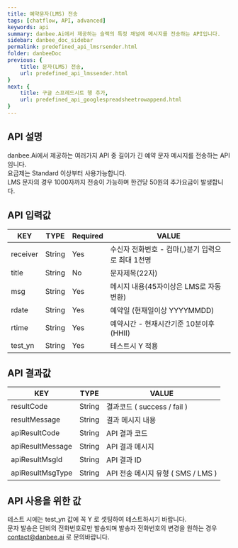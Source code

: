 ```yaml
---
title: 예약문자(LMS) 전송
tags: [chatflow, API, advanced]
keywords: api
summary: danbee.Ai에서 제공하는 슬랙의 특정 채널에 메시지를 전송하는 API입니다.
sidebar: danbee_doc_sidebar
permalink: predefined_api_lmsrsender.html
folder: danbeeDoc
previous: {
    title: 문자(LMS) 전송,
    url: predefined_api_lmssender.html
}
next: {
    title: 구글 스프레드시트 행 추가,
    url: predefined_api_googlespreadsheetrowappend.html
}
---
```


## API 설명

danbee.Ai에서 제공하는 여러가지 API 중 길이가 긴 예약 문자 메시지를 전송하는 API임니다. <br>
요금제는 Standard 이상부터 사용가능합니다. <br>
LMS 문자의 경우 1000자까지 전송이 가능하며 한건당 50원의 추가요금이 발생합니다. <br>

## API 입력값

| KEY | TYPE | Required | VALUE |
|--------|--------|--------|--------|
| receiver | String | Yes | 수신자 전화번호 - 컴마(,)분기 입력으로 최대 1천명 |
| title | String | No | 문자제목(22자) |
| msg | String | Yes | 메시지 내용(45자이상은 LMS로 자동변환) |
| rdate | String | Yes | 예약일 (현재일이상 YYYYMMDD) |
| rtime  | String | Yes | 예약시간 - 현재시간기준 10분이후(HHII) |
| test_yn | String | Yes | 테스트시 Y 적용 |

## API 결과값

| KEY | TYPE | VALUE |
|--------|--------|--------|
| resultCode | String | 결과코드 ( success / fail ) |
| resultMessage | String | 결과 메시지 내용 |
| apiResultCode | String | API 결과 코드 |
| apiResultMessage | String | API 결과 메시지 |
| apiResultMsgId | String | API 결과 ID |
| apiResultMsgType | String | API 전송 메시지 유형 ( SMS / LMS ) |

## API 사용을 위한 값

테스트 시에는 test_yn 값에 꼭 Y 로 셋팅하여 테스트하시기 바랍니다. <br />
문자 발송은 단비의 전화번호로만 발송되며 발송자 전화번호의 변경을 원하는 경우 contact@danbee.ai 로 문의바랍니다.
<br />

